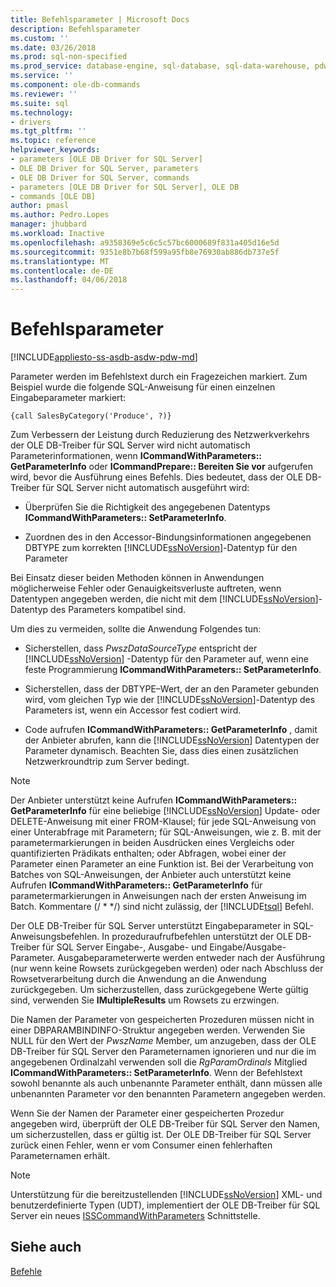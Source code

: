 ```yaml
---
title: Befehlsparameter | Microsoft Docs
description: Befehlsparameter
ms.custom: ''
ms.date: 03/26/2018
ms.prod: sql-non-specified
ms.prod_service: database-engine, sql-database, sql-data-warehouse, pdw
ms.service: ''
ms.component: ole-db-commands
ms.reviewer: ''
ms.suite: sql
ms.technology:
- drivers
ms.tgt_pltfrm: ''
ms.topic: reference
helpviewer_keywords:
- parameters [OLE DB Driver for SQL Server]
- OLE DB Driver for SQL Server, parameters
- OLE DB Driver for SQL Server, commands
- parameters [OLE DB Driver for SQL Server], OLE DB
- commands [OLE DB]
author: pmasl
ms.author: Pedro.Lopes
manager: jhubbard
ms.workload: Inactive
ms.openlocfilehash: a9358369e5c6c5c57bc6000689f831a405d16e5d
ms.sourcegitcommit: 9351e8b7b68f599a95fb8e76930ab886db737e5f
ms.translationtype: MT
ms.contentlocale: de-DE
ms.lasthandoff: 04/06/2018
---
```

# <a name="command-parameters"></a>Befehlsparameter
[!INCLUDE[appliesto-ss-asdb-asdw-pdw-md](../../../includes/appliesto-ss-asdb-asdw-pdw-md.md)]

  Parameter werden im Befehlstext durch ein Fragezeichen markiert. Zum Beispiel wurde die folgende SQL-Anweisung für einen einzelnen Eingabeparameter markiert:  
  
```  
{call SalesByCategory('Produce', ?)}  
```  
  
 Zum Verbessern der Leistung durch Reduzierung des Netzwerkverkehrs der OLE DB-Treiber für SQL Server wird nicht automatisch Parameterinformationen, wenn **ICommandWithParameters:: GetParameterInfo** oder **ICommandPrepare:: Bereiten Sie vor** aufgerufen wird, bevor die Ausführung eines Befehls. Dies bedeutet, dass der OLE DB-Treiber für SQL Server nicht automatisch ausgeführt wird:  
  
-   Überprüfen Sie die Richtigkeit des angegebenen Datentyps **ICommandWithParameters:: SetParameterInfo**.  
  
-   Zuordnen des in den Accessor-Bindungsinformationen angegebenen DBTYPE zum korrekten [!INCLUDE[ssNoVersion](../../../includes/ssnoversion-md.md)]-Datentyp für den Parameter  
  
 Bei Einsatz dieser beiden Methoden können in Anwendungen möglicherweise Fehler oder Genauigkeitsverluste auftreten, wenn Datentypen angegeben werden, die nicht mit dem [!INCLUDE[ssNoVersion](../../../includes/ssnoversion-md.md)]-Datentyp des Parameters kompatibel sind.  
  
 Um dies zu vermeiden, sollte die Anwendung Folgendes tun:  
  
-   Sicherstellen, dass *PwszDataSourceType* entspricht der [!INCLUDE[ssNoVersion](../../../includes/ssnoversion-md.md)] -Datentyp für den Parameter auf, wenn eine feste Programmierung **ICommandWithParameters:: SetParameterInfo**.  
  
-   Sicherstellen, dass der DBTYPE–Wert, der an den Parameter gebunden wird, vom gleichen Typ wie der [!INCLUDE[ssNoVersion](../../../includes/ssnoversion-md.md)]-Datentyp des Parameters ist, wenn ein Accessor fest codiert wird.  
  
-   Code aufrufen **ICommandWithParameters:: GetParameterInfo** , damit der Anbieter abrufen, kann die [!INCLUDE[ssNoVersion](../../../includes/ssnoversion-md.md)] Datentypen der Parameter dynamisch. Beachten Sie, dass dies einen zusätzlichen Netzwerkroundtrip zum Server bedingt.  
  
> [!NOTE]  
>  Der Anbieter unterstützt keine Aufrufen **ICommandWithParameters:: GetParameterInfo** für eine beliebige [!INCLUDE[ssNoVersion](../../../includes/ssnoversion-md.md)] Update- oder DELETE-Anweisung mit einer FROM-Klausel; für jede SQL-Anweisung von einer Unterabfrage mit Parametern; für SQL-Anweisungen, wie z. B. mit der parametermarkierungen in beiden Ausdrücken eines Vergleichs oder quantifizierten Prädikats enthalten; oder Abfragen, wobei einer der Parameter einen Parameter an eine Funktion ist. Bei der Verarbeitung von Batches von SQL-Anweisungen, der Anbieter auch unterstützt keine Aufrufen **ICommandWithParameters:: GetParameterInfo** für parametermarkierungen in Anweisungen nach der ersten Anweisung im Batch. Kommentare (/ * \*/) sind nicht zulässig, der [!INCLUDE[tsql](../../../includes/tsql-md.md)] Befehl.  
  
 Der OLE DB-Treiber für SQL Server unterstützt Eingabeparameter in SQL-Anweisungsbefehlen. In prozeduraufrufbefehlen unterstützt der OLE DB-Treiber für SQL Server Eingabe-, Ausgabe- und Eingabe/Ausgabe-Parameter. Ausgabeparameterwerte werden entweder nach der Ausführung (nur wenn keine Rowsets zurückgegeben werden) oder nach Abschluss der Rowsetverarbeitung durch die Anwendung an die Anwendung zurückgegeben. Um sicherzustellen, dass zurückgegebene Werte gültig sind, verwenden Sie **IMultipleResults** um Rowsets zu erzwingen.  
  
 Die Namen der Parameter von gespeicherten Prozeduren müssen nicht in einer DBPARAMBINDINFO-Struktur angegeben werden. Verwenden Sie NULL für den Wert der *PwszName* Member, um anzugeben, dass der OLE DB-Treiber für SQL Server den Parameternamen ignorieren und nur die im angegebenen Ordinalzahl verwenden soll die *RgParamOrdinals* Mitglied  **ICommandWithParameters:: SetParameterInfo**. Wenn der Befehlstext sowohl benannte als auch unbenannte Parameter enthält, dann müssen alle unbenannten Parameter vor den benannten Parametern angegeben werden.  
  
 Wenn Sie der Namen der Parameter einer gespeicherten Prozedur angegeben wird, überprüft der OLE DB-Treiber für SQL Server den Namen, um sicherzustellen, dass er gültig ist. Der OLE DB-Treiber für SQL Server zurück einen Fehler, wenn er vom Consumer einen fehlerhaften Parameternamen erhält.  
  
> [!NOTE]  
>  Unterstützung für die bereitzustellenden [!INCLUDE[ssNoVersion](../../../includes/ssnoversion-md.md)] XML- und benutzerdefinierte Typen (UDT), implementiert der OLE DB-Treiber für SQL Server ein neues [ISSCommandWithParameters](../../oledb/ole-db-interfaces/isscommandwithparameters-ole-db.md) Schnittstelle.  
  
## <a name="see-also"></a>Siehe auch  
 [Befehle](../../oledb/ole-db-commands/commands.md)  
  
  
